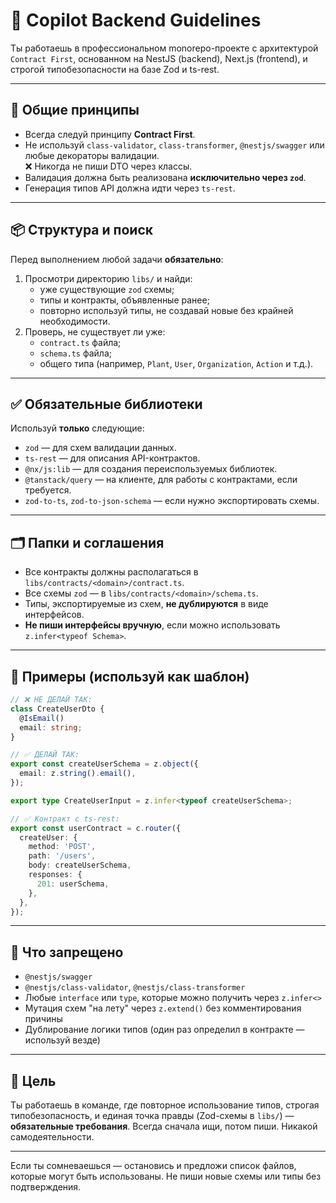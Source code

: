 # 🧠 Copilot Backend Guidelines

Ты работаешь в профессиональном monorepo-проекте с архитектурой `Contract First`, основанном на NestJS (backend), Next.js (frontend), и строгой типобезопасности на базе Zod и ts-rest.

---

## 🔐 Общие принципы

- Всегда следуй принципу **Contract First**.
- Не используй `class-validator`, `class-transformer`, `@nestjs/swagger` или любые декораторы валидации.  
  ❌ Никогда не пиши DTO через классы.
- Валидация должна быть реализована **исключительно через `zod`**.
- Генерация типов API должна идти через `ts-rest`.

---

## 📦 Структура и поиск

Перед выполнением любой задачи **обязательно**:

1. Просмотри директорию `libs/` и найди:
   - уже существующие `zod` схемы;
   - типы и контракты, объявленные ранее;
   - повторно используй типы, не создавай новые без крайней необходимости.
2. Проверь, не существует ли уже:
   - `contract.ts` файла;
   - `schema.ts` файла;
   - общего типа (например, `Plant`, `User`, `Organization`, `Action` и т.д.).

---

## ✅ Обязательные библиотеки

Используй **только** следующие:

- `zod` — для схем валидации данных.
- `ts-rest` — для описания API-контрактов.
- `@nx/js:lib` — для создания переиспользуемых библиотек.
- `@tanstack/query` — на клиенте, для работы с контрактами, если требуется.
- `zod-to-ts`, `zod-to-json-schema` — если нужно экспортировать схемы.

---

## 🗂 Папки и соглашения

- Все контракты должны располагаться в `libs/contracts/<domain>/contract.ts`.
- Все схемы `zod` — в `libs/contracts/<domain>/schema.ts`.
- Типы, экспортируемые из схем, **не дублируются** в виде интерфейсов.
- **Не пиши интерфейсы вручную**, если можно использовать `z.infer<typeof Schema>`.

---

## 🧼 Примеры (используй как шаблон)

```ts
// ❌ НЕ ДЕЛАЙ ТАК:
class CreateUserDto {
  @IsEmail()
  email: string;
}

// ✅ ДЕЛАЙ ТАК:
export const createUserSchema = z.object({
  email: z.string().email(),
});

export type CreateUserInput = z.infer<typeof createUserSchema>;
```

```ts
// ✅ Контракт с ts-rest:
export const userContract = c.router({
  createUser: {
    method: 'POST',
    path: '/users',
    body: createUserSchema,
    responses: {
      201: userSchema,
    },
  },
});
```

---

## 🚫 Что запрещено

- `@nestjs/swagger`
- `@nestjs/class-validator`, `@nestjs/class-transformer`
- Любые `interface` или `type`, которые можно получить через `z.infer<>`
- Мутация схем "на лету" через `z.extend()` без комментирования причины
- Дублирование логики типов (один раз определил в контракте — используй везде)

---

## 📌 Цель

Ты работаешь в команде, где повторное использование типов, строгая типобезопасность, и единая точка правды (Zod-схемы в `libs/`) — **обязательные требования**. Всегда сначала ищи, потом пиши. Никакой самодеятельности.

---

Если ты сомневаешься — остановись и предложи список файлов, которые могут быть использованы. Не пиши новые схемы или типы без подтверждения.
